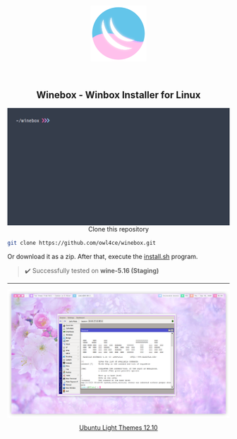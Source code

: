 <p align="center"><a name="top" href="#winebox---winbox-installer-for-linux"><img width="25%" src="./.winebox/winebox.png"></a></p>

<br>

<h2 align="center">Winebox - Winbox Installer for Linux</h2>

<a href="./assets/preview.gif"><img src="./assets/preview.gif" alt="preview" align="left" width="516px"></a>

<p align="center">Clone this repository</p>

```bash
git clone https://github.com/owl4ce/winebox.git
```
Or download it as a zip. After that, execute the [install.sh](./install.sh) program.

> :heavy_check_mark: Successfully tested on **wine-5.16 (Staging)**

---

<img src="./assets/winbox.png" alt="screenshots: winbox run over wine" align="center">

<a href="https://www.deviantart.com/aerilius/art/Ubuntu-Light-Themes-12-10-327631977"><p align="center">Ubuntu Light Themes 12.10</p><a>
